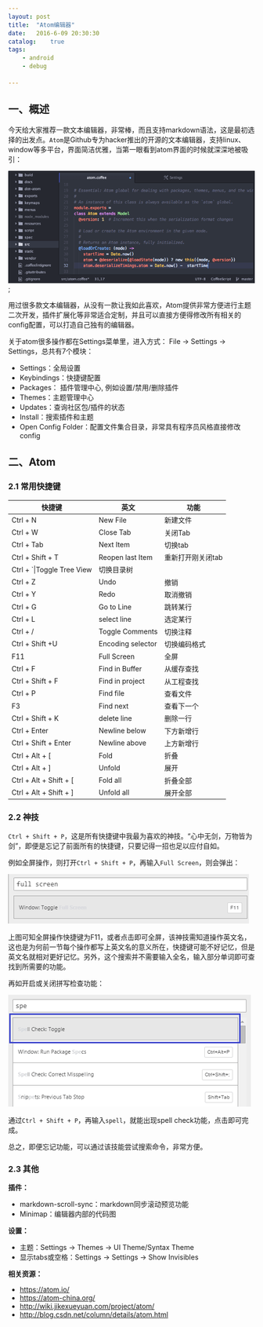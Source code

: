 ```yaml
---
layout: post
title:  "Atom编辑器"
date:   2016-6-09 20:30:30
catalog:    true
tags:
    - android
    - debug

---
```


## 一、概述

今天给大家推荐一款文本编辑器，非常棒，而且支持markdown语法，这是最初选择的出发点。`Atom`是Github专为hacker推出的开源的文本编辑器，支持linux、window等多平台，界面简洁优雅，当第一眼看到atom界面的时候就深深地被吸引：

![index](/images/atom/index.png);

用过很多款文本编辑器，从没有一款让我如此喜欢，Atom提供非常方便进行主题二次开发，插件扩展化等非常适合定制，并且可以直接方便得修改所有相关的config配置，可以打造自己独有的编辑器。

关于atom很多操作都在Settings菜单里，进入方式： File -> Settings ->  Settings，总共有7个模块：

- Settings：全局设置
- Keybindings：快捷键配置
- Packages： 插件管理中心, 例如设置/禁用/删除插件
- Themes：主题管理中心
- Updates：查询社区包/插件的状态
- Install：搜索插件和主题
- Open Config Folder：配置文件集合目录，非常具有程序员风格直接修改config

## 二、Atom

### 2.1 常用快捷键

|快捷键|英文|功能|
|---|---|---|
|Ctrl + N|New File|新建文件|
|Ctrl + W|Close Tab|关闭Tab|
|Ctrl + Tab|Next Item|切换tab|
|Ctrl + Shift + T|Reopen last Item|重新打开刚关闭tab
|Ctrl + `\|Toggle Tree View|切换目录树
|Ctrl + Z|Undo|撤销|
|Ctrl + Y|Redo|取消撤销|
|Ctrl + G|Go to Line|跳转某行|
|Ctrl + L|select line|选定某行
|Ctrl + /|Toggle Comments|切换注释|
|Ctrl + Shift +U|Encoding selector|切换编码格式|
|F11|Full Screen|全屏|
|Ctrl + F|Find in Buffer|从缓存查找
|Ctrl + Shift + F|Find in project|从工程查找
|Ctrl + P|Find file|查看文件
|F3|Find next|查看下一个|
|Ctrl + Shift + K|delete line|删除一行|
|Ctrl + Enter|Newline below|下方新增行|
|Ctrl + Shift + Enter|Newline above|上方新增行|
|Ctrl + Alt + [|Fold|折叠
|Ctrl + Alt + ]|Unfold|展开
|Ctrl + Alt + Shift + [|Fold all|折叠全部
|Ctrl + Alt + Shift + ]|Unfold all|展开全部

### 2.2 神技

`Ctrl + Shift + P`，这是所有快捷键中我最为喜欢的神技。“心中无剑，万物皆为剑”，即便是忘记了前面所有的快捷键，只要记得一招也足以应付自如。

例如全屏操作，则打开`Ctrl + Shift + P`，再输入`Full Screen`，则会弹出：

![full_screen](/images/atom/full_screen.png)

上图可知全屏操作快捷键为F11，或者点击即可全屏，该神技需知道操作英文名，这也是为何前一节每个操作都写上英文名的意义所在，快捷键可能不好记忆，但是英文名就相对更好记忆。另外，这个搜索并不需要输入全名，输入部分单词即可查找到所需要的功能。

再如开启或关闭拼写检查功能：

![spell_check](/images/atom/spell_check.png)

通过`Ctrl + Shift + P`，再输入`spell`，就能出现spell check功能，点击即可完成。

总之，即便忘记功能，可以通过该技能尝试搜索命令，非常方便。

### 2.3 其他

**插件：**

- markdown-scroll-sync：markdown同步滚动预览功能
- Minimap：编辑器内部的代码图

**设置：**

- 主题：Settings -> Themes -> UI Theme/Syntax Theme
- 显示tabs或空格：Settings -> Settings -> Show Invisibles

**相关资源：**

- <https://atom.io/>
- <https://atom-china.org/>
- <http://wiki.jikexueyuan.com/project/atom/>
- <http://blog.csdn.net/column/details/atom.html>
